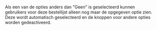 Als een van de opties anders dan "Geen" is geselecteerd kunnen gebruikers voor deze bestellijst alleen nog maar de opgegeven optie zien. Deze wordt automatisch geselecteerd en de knoppen voor andere opties worden gedeactiveerd.
